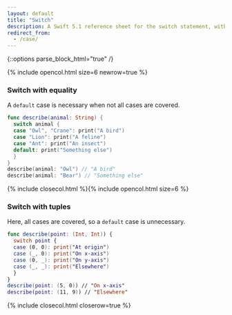 ```yaml
---
layout: default
title: "Switch"
description: A Swift 5.1 reference sheet for the switch statement, with a switch with equality and a switch with tuples example.
redirect_from: 
  - /case/
---
```

{::options parse_block_html="true" /}

{% include opencol.html size=6 newrow=true %}

### Switch with equality

A `default` case is necessary when not all cases are covered.

```swift
func describe(animal: String) {
  switch animal {
  case "Owl", "Crane": print("A bird")
  case "Lion": print("A feline")
  case "Ant": print("An insect")
  default: print("Something else")
  }
}
describe(animal: "Owl") // "A bird"
describe(animal: "Bear") // "Something else"
```

{% include closecol.html %}{% include opencol.html size=6 %}

### Switch with tuples

Here, all cases are covered, so a `default` case is unnecessary.

```swift
func describe(point: (Int, Int)) {
  switch point {
  case (0, 0): print("At origin")
  case (_, 0): print("On x-axis")
  case (0, _): print("On y-axis")
  case (_, _): print("Elsewhere")
  }
}
describe(point: (5, 0)) // "On x-axis"
describe(point: (11, 9)) // "Elsewhere"
```

{% include closecol.html closerow=true %}
